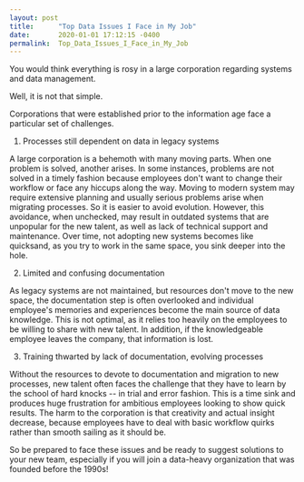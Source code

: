 ```yaml
---
layout: post
title:      "Top Data Issues I Face in My Job"
date:       2020-01-01 17:12:15 -0400
permalink:  Top_Data_Issues_I_Face_in_My_Job
---
```



You would think everything is rosy in a large corporation regarding systems and data management.

Well, it is not that simple.

Corporations that were established prior to the information age face a particular set of challenges.

1) Processes still dependent on data in legacy systems

A large corporation is a behemoth with many moving parts. When one problem is solved, another arises. In some instances, problems are not solved in a timely fashion because employees don't want to change their workflow or
face any hiccups along the way. Moving to modern system may require extensive planning and usually serious problems arise when migrating processes. So it is easier to avoid evolution. However, this avoidance, when unchecked, may result in outdated systems that are unpopular for the new talent, as well as lack of technical support and maintenance. Over time, not adopting new systems becomes like quicksand, as you try to work in the same space, you sink deeper into the hole.  

2) Limited and confusing documentation

As legacy systems are not maintained, but resources don't move to the new space, the documentation step is often overlooked and individual employee's memories and experiences become the main source of data knowledge. This is not optimal, as it relies too heavily on the employees to be willing to share with new talent. In addition, if the knowledgeable employee leaves the company, that information is lost.

3) Training thwarted by lack of documentation, evolving processes

Without the resources to devote to documentation and migration to new processes, new talent often faces the challenge that they have to learn by the school of hard knocks -- in trial and error fashion. This is a time sink and produces huge frustration for ambitious employees looking to show quick results. The harm to the corporation is that creativity and actual insight decrease, because employees have to deal with basic workflow quirks rather than smooth sailing as it should be.

So be prepared to face these issues and be ready to suggest solutions to your new team, especially if you will join a data-heavy organization that was founded before the 1990s!
